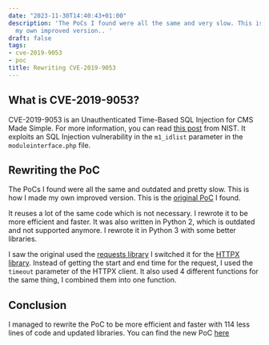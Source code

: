 ```yaml
---
date: "2023-11-30T14:40:43+01:00"
description: 'The PoCs I found were all the same and very slow. This is how I made
  my own improved version.. '
draft: false
tags:
- cve-2019-9053
- poc
title: Rewriting CVE-2019-9053
---
```


## What is CVE-2019-9053?
CVE-2019-9053 is an Unauthenticated Time-Based SQL Injection for CMS Made Simple. For more information, you can read [this post](https://nvd.nist.gov/vuln/detail/CVE-2019-9053) from NIST. It exploits an SQL Injection vulnerability in the `m1_idlist` parameter in the `moduleinterface.php` file.

## Rewriting the PoC
The PoCs I found were all the same and outdated and pretty slow. This is how I made my own improved version. This is the [original PoC](https://www.exploit-db.com/exploits/46635) I found. 

It reuses a lot of the same code which is not necessary. I rewrote it to be more efficient and faster. It was also written in Python 2, which is outdated and not supported anymore. I rewrote it in Python 3 with some better libraries. 

I saw the original used the [requests library](https://docs.python-requests.org/en/latest/index.html) I switched it for the [HTTPX library](https://www.python-httpx.org/). Instead of getting the start and end time for the request, I used the `timeout` parameter of the HTTPX client. It also used 4 different functions for the same thing, I combined them into one function. 

## Conclusion
I managed to rewrite the PoC to be more efficient and faster with 114 less lines of code and updated libraries.
You can find the new PoC [here](https://github.com/BjarneVerschorre/CVE-2019-9053/)